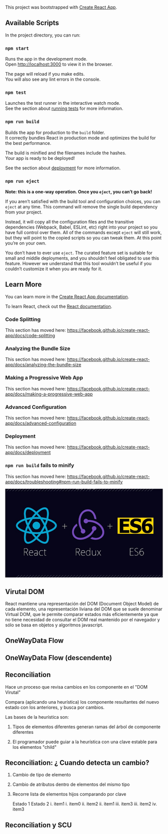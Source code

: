 This project was bootstrapped with [Create React App](https://github.com/facebook/create-react-app).

## Available Scripts

In the project directory, you can run:

### `npm start`

Runs the app in the development mode.<br />
Open [http://localhost:3000](http://localhost:3000) to view it in the browser.

The page will reload if you make edits.<br />
You will also see any lint errors in the console.

### `npm test`

Launches the test runner in the interactive watch mode.<br />
See the section about [running tests](https://facebook.github.io/create-react-app/docs/running-tests) for more information.

### `npm run build`

Builds the app for production to the `build` folder.<br />
It correctly bundles React in production mode and optimizes the build for the best performance.

The build is minified and the filenames include the hashes.<br />
Your app is ready to be deployed!

See the section about [deployment](https://facebook.github.io/create-react-app/docs/deployment) for more information.

### `npm run eject`

**Note: this is a one-way operation. Once you `eject`, you can’t go back!**

If you aren’t satisfied with the build tool and configuration choices, you can `eject` at any time. This command will remove the single build dependency from your project.

Instead, it will copy all the configuration files and the transitive dependencies (Webpack, Babel, ESLint, etc) right into your project so you have full control over them. All of the commands except `eject` will still work, but they will point to the copied scripts so you can tweak them. At this point you’re on your own.

You don’t have to ever use `eject`. The curated feature set is suitable for small and middle deployments, and you shouldn’t feel obligated to use this feature. However we understand that this tool wouldn’t be useful if you couldn’t customize it when you are ready for it.

## Learn More

You can learn more in the [Create React App documentation](https://facebook.github.io/create-react-app/docs/getting-started).

To learn React, check out the [React documentation](https://reactjs.org/).

### Code Splitting

This section has moved here: https://facebook.github.io/create-react-app/docs/code-splitting

### Analyzing the Bundle Size

This section has moved here: https://facebook.github.io/create-react-app/docs/analyzing-the-bundle-size

### Making a Progressive Web App

This section has moved here: https://facebook.github.io/create-react-app/docs/making-a-progressive-web-app

### Advanced Configuration

This section has moved here: https://facebook.github.io/create-react-app/docs/advanced-configuration

### Deployment

This section has moved here: https://facebook.github.io/create-react-app/docs/deployment

### `npm run build` fails to minify

This section has moved here: https://facebook.github.io/create-react-app/docs/troubleshooting#npm-run-build-fails-to-minify

![alt-text](https://github.com/German-1/WeatherApp/blob/master/public/React%20JS%2BRedux%2BES6.jpg)

## Virutal DOM

React mantiene una representación del DOM (Document Object Model) de cada elemento, una representación liviana del DOM que se suele denominar Virtual DOM, que le permite comparar estados más eficientemente ya que no tiene necesidad de consultar el DOM real mantenido por el navegador y sólo se basa en objetos  y algoritmos javascript.

## OneWayData Flow

## OneWayData Flow (descendente)

## Reconciliation

Hace un proceso que revisa cambios en los componente en el "DOM Virutal"

Compara (aplicando una heurística) los componente resultantes del nuevo estado con los anteriores, y busca por cambios.

Las bases de la heurística son:

 1. Tipos de elementos diferentes generan ramas del árbol de componente     diferentes

 2. El programador puede guiar a la heurística con una clave estable para los elementos "child"

## Reconciliation: ¿ Cuando detecta un cambio?
 1. Cambio de tipo de elemento

 2. Cambio de atributos dentro de elementos del mismo tipo

 3. Recorre lista de elementos hijos comparando por clave

    Estado 1                        Estado 2
        i.      item1                    i.     item0
        ii.     item2                    ii.    item1
        iii.    item3                    iii.   item2
                                         iv.    item3

## Reconciliation y SCU

